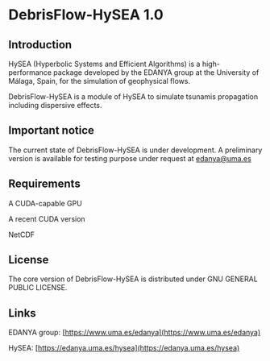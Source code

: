 # DebrisFlow-HySEA 1.0

## Introduction


HySEA (Hyperbolic Systems and Efficient Algorithms) is a high-performance package developed by the EDANYA group at the University of Málaga, Spain, for the simulation of geophysical flows.

DebrisFlow-HySEA is a module of HySEA to simulate tsunamis propagation including dispersive effects.

## Important notice

The current state of DebrisFlow-HySEA is under development. A preliminary version is available for testing purpose under request at edanya@uma.es


## Requirements

A CUDA-capable GPU

A recent CUDA version

NetCDF


## License

The core version of DebrisFlow-HySEA is distributed under GNU GENERAL PUBLIC LICENSE.


## Links

EDANYA group: [https://www.uma.es/edanya](https://www.uma.es/edanya)

HySEA: [https://edanya.uma.es/hysea](https://edanya.uma.es/hysea)

